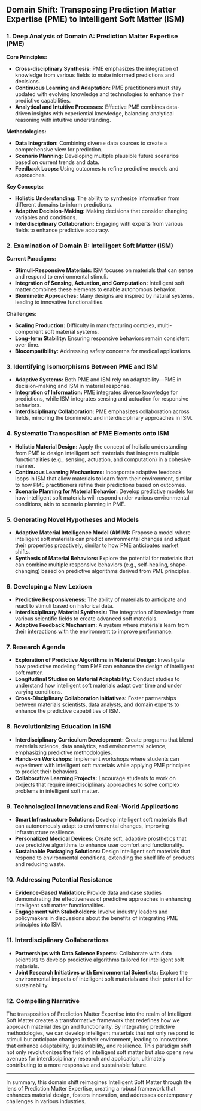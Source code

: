 ## Domain Shift: Transposing Prediction Matter Expertise (PME) to Intelligent Soft Matter (ISM)

### 1. Deep Analysis of Domain A: Prediction Matter Expertise (PME)

**Core Principles:**
- **Cross-disciplinary Synthesis:** PME emphasizes the integration of knowledge from various fields to make informed predictions and decisions. 
- **Continuous Learning and Adaptation:** PME practitioners must stay updated with evolving knowledge and technologies to enhance their predictive capabilities.
- **Analytical and Intuitive Processes:** Effective PME combines data-driven insights with experiential knowledge, balancing analytical reasoning with intuitive understanding.

**Methodologies:**
- **Data Integration:** Combining diverse data sources to create a comprehensive view for prediction.
- **Scenario Planning:** Developing multiple plausible future scenarios based on current trends and data.
- **Feedback Loops:** Using outcomes to refine predictive models and approaches.

**Key Concepts:**
- **Holistic Understanding:** The ability to synthesize information from different domains to inform predictions.
- **Adaptive Decision-Making:** Making decisions that consider changing variables and conditions.
- **Interdisciplinary Collaboration:** Engaging with experts from various fields to enhance predictive accuracy.

### 2. Examination of Domain B: Intelligent Soft Matter (ISM)

**Current Paradigms:**
- **Stimuli-Responsive Materials:** ISM focuses on materials that can sense and respond to environmental stimuli.
- **Integration of Sensing, Actuation, and Computation:** Intelligent soft matter combines these elements to enable autonomous behavior.
- **Biomimetic Approaches:** Many designs are inspired by natural systems, leading to innovative functionalities.

**Challenges:**
- **Scaling Production:** Difficulty in manufacturing complex, multi-component soft material systems.
- **Long-term Stability:** Ensuring responsive behaviors remain consistent over time.
- **Biocompatibility:** Addressing safety concerns for medical applications.

### 3. Identifying Isomorphisms Between PME and ISM

- **Adaptive Systems:** Both PME and ISM rely on adaptability—PME in decision-making and ISM in material response.
- **Integration of Information:** PME integrates diverse knowledge for predictions, while ISM integrates sensing and actuation for responsive behaviors.
- **Interdisciplinary Collaboration:** PME emphasizes collaboration across fields, mirroring the biomimetic and interdisciplinary approaches in ISM.

### 4. Systematic Transposition of PME Elements onto ISM

- **Holistic Material Design:** Apply the concept of holistic understanding from PME to design intelligent soft materials that integrate multiple functionalities (e.g., sensing, actuation, and computation) in a cohesive manner.
- **Continuous Learning Mechanisms:** Incorporate adaptive feedback loops in ISM that allow materials to learn from their environment, similar to how PME practitioners refine their predictions based on outcomes.
- **Scenario Planning for Material Behavior:** Develop predictive models for how intelligent soft materials will respond under various environmental conditions, akin to scenario planning in PME.

### 5. Generating Novel Hypotheses and Models

- **Adaptive Material Intelligence Model (AMIM):** Propose a model where intelligent soft materials can predict environmental changes and adjust their properties proactively, similar to how PME anticipates market shifts.
- **Synthesis of Material Behaviors:** Explore the potential for materials that can combine multiple responsive behaviors (e.g., self-healing, shape-changing) based on predictive algorithms derived from PME principles.

### 6. Developing a New Lexicon

- **Predictive Responsiveness:** The ability of materials to anticipate and react to stimuli based on historical data.
- **Interdisciplinary Material Synthesis:** The integration of knowledge from various scientific fields to create advanced soft materials.
- **Adaptive Feedback Mechanism:** A system where materials learn from their interactions with the environment to improve performance.

### 7. Research Agenda

- **Exploration of Predictive Algorithms in Material Design:** Investigate how predictive modeling from PME can enhance the design of intelligent soft matter.
- **Longitudinal Studies on Material Adaptability:** Conduct studies to understand how intelligent soft materials adapt over time and under varying conditions.
- **Cross-Disciplinary Collaboration Initiatives:** Foster partnerships between materials scientists, data analysts, and domain experts to enhance the predictive capabilities of ISM.

### 8. Revolutionizing Education in ISM

- **Interdisciplinary Curriculum Development:** Create programs that blend materials science, data analytics, and environmental science, emphasizing predictive methodologies.
- **Hands-on Workshops:** Implement workshops where students can experiment with intelligent soft materials while applying PME principles to predict their behaviors.
- **Collaborative Learning Projects:** Encourage students to work on projects that require interdisciplinary approaches to solve complex problems in intelligent soft matter.

### 9. Technological Innovations and Real-World Applications

- **Smart Infrastructure Solutions:** Develop intelligent soft materials that can autonomously adapt to environmental changes, improving infrastructure resilience.
- **Personalized Medical Devices:** Create soft, adaptive prosthetics that use predictive algorithms to enhance user comfort and functionality.
- **Sustainable Packaging Solutions:** Design intelligent soft materials that respond to environmental conditions, extending the shelf life of products and reducing waste.

### 10. Addressing Potential Resistance

- **Evidence-Based Validation:** Provide data and case studies demonstrating the effectiveness of predictive approaches in enhancing intelligent soft matter functionalities.
- **Engagement with Stakeholders:** Involve industry leaders and policymakers in discussions about the benefits of integrating PME principles into ISM.

### 11. Interdisciplinary Collaborations

- **Partnerships with Data Science Experts:** Collaborate with data scientists to develop predictive algorithms tailored for intelligent soft materials.
- **Joint Research Initiatives with Environmental Scientists:** Explore the environmental impacts of intelligent soft materials and their potential for sustainability.

### 12. Compelling Narrative

The transposition of Prediction Matter Expertise into the realm of Intelligent Soft Matter creates a transformative framework that redefines how we approach material design and functionality. By integrating predictive methodologies, we can develop intelligent materials that not only respond to stimuli but anticipate changes in their environment, leading to innovations that enhance adaptability, sustainability, and resilience. This paradigm shift not only revolutionizes the field of intelligent soft matter but also opens new avenues for interdisciplinary research and application, ultimately contributing to a more responsive and sustainable future. 

---

In summary, this domain shift reimagines Intelligent Soft Matter through the lens of Prediction Matter Expertise, creating a robust framework that enhances material design, fosters innovation, and addresses contemporary challenges in various industries.